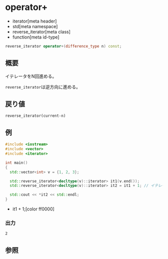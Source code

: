 # operator+
* iterator[meta header]
* std[meta namespace]
* reverse_iterator[meta class]
* function[meta id-type]

```cpp
reverse_iterator operator+(difference_type n) const;
```

## 概要
イテレータをN回進める。

`reverse_iterator`は逆方向に進める。


## 戻り値
`reverse_iterator(current-n)`


## 例
```cpp
#include <iostream>
#include <vector>
#include <iterator>

int main()
{
  std::vector<int> v = {1, 2, 3};

  std::reverse_iterator<decltype(v)::iterator> it1(v.end());
  std::reverse_iterator<decltype(v)::iterator> it2 = it1 + 1; // イテレータを1回進める

  std::cout << *it2 << std::endl;
}
```
* it1 + 1;[color ff0000]

### 出力
```
2
```

## 参照


